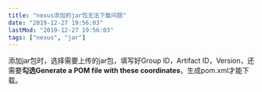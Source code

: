 ```yaml
---
title: "nexus添加的jar包无法下载问题"
date: "2019-12-27 19:56:03"
lastMod: "2019-12-27 19:56:03"
tags: ["nexus", "jar"]
---
```


添加jar包时，选择需要上传的jar包，填写好Group ID，Artifact ID，Version，还需要**勾选Generate a POM file with these coordinates**，生成pom.xml才能下载。